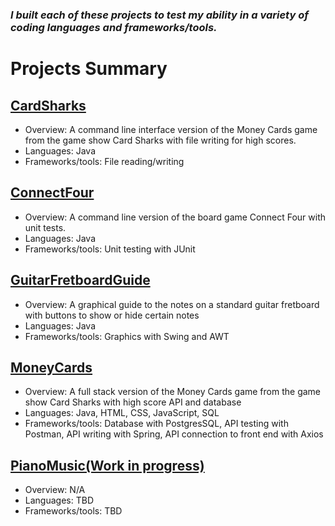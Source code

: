 ### ***I built each of these projects to test my ability in a variety of coding languages and frameworks/tools.*** 

 # Projects Summary

## [CardSharks](https://github.com/ChessGuy/side-projects/tree/main/CardSharks)
- Overview:  A command line interface version of the Money Cards game from the game show Card Sharks  with file writing for high scores.
- Languages:  Java
- Frameworks/tools:  File reading/writing

## [ConnectFour](https://github.com/ChessGuy/side-projects/tree/main/ConnectFour)
- Overview:  A command line version of the board game Connect Four with unit tests.
- Languages:  Java
- Frameworks/tools:  Unit testing with JUnit

## [GuitarFretboardGuide](https://github.com/ChessGuy/side-projects/tree/main/GuitarFretboardGuide)
- Overview:  A graphical guide to the notes on a standard guitar fretboard with buttons to show or hide certain notes
- Languages:  Java
- Frameworks/tools:  Graphics with Swing and AWT

## [MoneyCards](https://github.com/ChessGuy/side-projects/tree/main/MoneyCards)
- Overview:  A full stack version of the Money Cards game from the game show Card Sharks with high score API and database 
- Languages:  Java, HTML, CSS, JavaScript, SQL
- Frameworks/tools:  Database with PostgresSQL, API testing with Postman, API writing with Spring, API connection to front end with Axios

## [PianoMusic(Work in progress)](https://github.com/ChessGuy/side-projects/tree/main/PianoMusic)
- Overview:  N/A
- Languages:  TBD
- Frameworks/tools:  TBD

